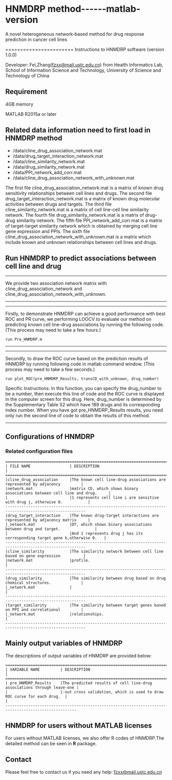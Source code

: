 # HNMDRP method------matlab-version

A novel heterogeneous network-based method for drug response prediction in cancer cell lines

======================= Instructions to HNMDRP software (version 1.0.0)

Developer: Fei,Zhang(fzxx@mail.ustc.edu.cn) from Health Informatics Lab, School of Information Science and Technology, University of Science and Technology of China

## **Requirement**

4GB memory

MATLAB R2015a or later

## **Related data information need to first load in HNMDRP method** 

- /data/cline_drug_association_network.mat
- /data/drug_target_interaction_network.mat
- /data/cline_similarity_network.mat
- /data/drug_similarity_network.mat
- /data/PPI_network_add_corr.mat
- /data/cline_drug_association_network_with_unknown.mat

The first file cline_drug_association_network.mat is a matrix of known drug sensitivity relationships between cell lines and drugs. 
The second file drug_target_interaction_network.mat is a matrix of known drug molecular activities between drugs and targets.
The third file cline_similarity_network.mat is a matrix of cell line-cell line similarity network.
The fourth file drug_similarity_network.mat is a matrix of drug-drug similarity network.
The fifth file PPI_network_add_corr.mat is a matrix of target-target similarity network which is obtained by merging cell line gene expression and PPIs.
The sixth file cline_drug_association_network_with_unknown.mat is a matrix which include known and unknown relationships between cell lines and drugs.


## **Run HNMDRP to predict associations between cell line and drug**
**************************************************************************************************
We provide two association network matrix with cline_drug_association_network and cline_drug_association_network_with_unknown.
*************************************************************************************************************************

*******************************************************************************************************************************************************************************************************************
Firstly, to demonstrate HNMDRP can achieve a good performance with best ROC and PR curve, we performing LOOCV to evaluate our method on predicting known cell line-drug associations by running the following code. 
(This process may need to take a few hours.)
	
	run Pre_HNMDRP.m
**************************************************************************************************

**************************************************************************************************
Secondly, to draw the ROC curve based on the prediction results of HNMDRP by running following code in matlab command window. 
(This process may need to take a few seconds.)
	
	run plot_ROC(pre_HNMDRP_Results, transCD_with_unknown, drug_number)
	
Specific Instructions: In this function, you can specify the drug_number to be a number, then execute this line of code and the ROC curve is displayed in the computer screen for this drug.
					   Here, drug_number is determined by the Supplementary Table S2 which have 189 drugs and its corresponding index number.
					   When you have got pre_HNMDRP_Results results, you need only run the second line of code to obtain the results of this method.
*******************************************************************************************************************************************************************************************


## Configurations of HNMDRP
### Related configuration files
	=========================================================================================================
	| FILE NAME					| DESCRIPTION																|
	=========================================================================================================
	|cline_drug_association		|The known cell line-drug associations are represented by adjacency			|
	|network.mat				|matrix CD, which shows binary associations between cell line and drug.		|
	|							|1 represents cell line i are sensitive with drug j, otherwise 0.			|
	---------------------------------------------------------------------------------------------------------
	|drug_target_interaction	|The known drug-target interactions are represented by adjacency matrix		|
	|_network.mat				|DT, which shows binary associations between drug and target.				|
	|							|And 1 represents drug j has its corresponding target gene k,otherwise 0.	|
	---------------------------------------------------------------------------------------------------------
	|cline_similarity			|The similarity network between cell line based on gene expression			|
	|network.mat				|profile.																	|
	---------------------------------------------------------------------------------------------------------
	|drug_similarity_			|The similarity between drug based on drug chemical structures.				|
	|_network.mat				|																			|
	---------------------------------------------------------------------------------------------------------
	|target_similarity			|The similarity between target genes based on PPI and correlational			|
	|_network.mat				|relationships.																|
    ---------------------------------------------------------------------------------------------------------


## **Mainly output variables of HNMDRP**

The descriptions of output variables of HNMDRP are provided below:

	=====================================================================================================
    | VARIABLE NAME			| DESCRIPTION															|
	=====================================================================================================
	| pre_HNMDRP_Results	|The predicted results of cell line-drug associations through leave-one	|
	|						|-out cross validation, which is used to draw ROC curve for each drug.	|																	|
	-----------------------------------------------------------------------------------------------------

	
## HNMDRP for users without MATLAB licenses
For users without MATLAB licenses, we also offer R codes of HNMDRP.The detailed method can be seen in **R** package.

## **Contact**

Please feel free to contact us if you need any help: fzxx@mail.ustc.edu.cn

